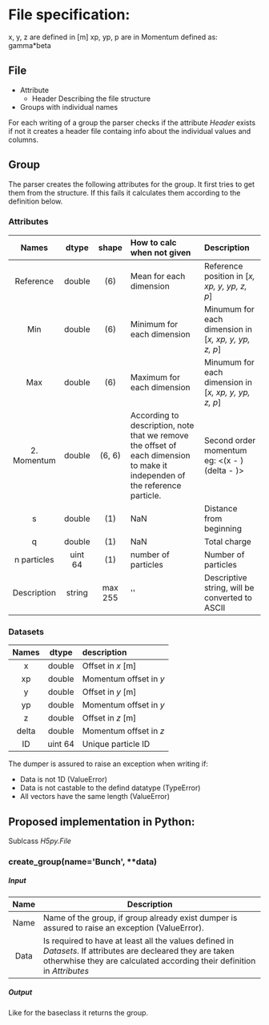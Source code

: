 # File specification:
x, y, z are defined in [m]
xp, yp, p are in Momentum defined as: gamma*beta


## File
 - Attribute
   - Header Describing the file structure
  - Groups with individual names

For each writing of a group the parser checks if the attribute *Header* exists if not it creates a header file containg info about the individual values and columns.

## Group
The parser creates the following attributes for the group. It first tries to get them from the structure. If this fails it calculates them according to the definition below.
### Attributes
Names | dtype | shape | How to calc when not given | Description  
:---:|:---:|:---:|:---|:---
Reference | double | (6) | Mean for each dimension | Reference position in [*x, xp, y, yp, z, p*]
Min | double | (6) | Minimum for each dimension | Minumum for each dimension in [*x, xp, y, yp, z, p*]
Max | double | (6) | Maximum for each dimension | Minumum for each dimension in [*x, xp, y, yp, z, p*]
2. Momentum | double | (6, 6) | According to description, note that we remove the offset of each dimension to make it independen of the reference particle. | Second order momentum eg: <(x - <x>)(delta - <delta>)>
s | double | (1) | NaN | Distance from beginning
q | double | (1) | NaN | Total charge
n particles | uint 64 | (1) | number of particles| Number of particles
Description | string | max 255 | '' | Descriptive string, will be converted to ASCII

### Datasets
Names | dtype | description  
:---:|:---:|:---
x  | double  | Offset in *x* [m]
xp  | double | Momentum offset in *y*
y  | double  | Offset in *y* [m]
yp  | double | Momentum offset in *y*
z | double | Offset in *z* [m]
delta | double | Momentum offset in *z*
ID | uint 64 | Unique particle ID

The dumper is assured to raise an exception when writing if:
- Data is not 1D (ValueError)
- Data is not castable to the defind datatype (TypeError)
- All vectors have the same length (ValueError)
 
## Proposed implementation in Python:
Sublcass *H5py.File*
### create_group(name='Bunch', **data)
##### Input
Name | Description
:---:| ---
Name | Name of the group, if group already exist dumper is assured to raise an exception (ValueError). 
Data | Is required to have at least all the values defined in *Datasets*. If attributes are decleared they are taken otherwhise they are calculated according their definition in *Attributes*
##### Output
Like for the baseclass it returns the group.

